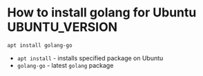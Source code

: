 # How to install golang for Ubuntu UBUNTU_VERSION

```golang
apt install golang-go
```

- `apt install` - installs specified package on Ubuntu
- `golang-go` - latest `golang` package


